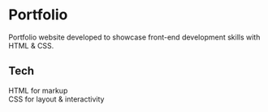 # Portfolio
Portfolio website developed to showcase front-end development skills with HTML & CSS.  

## Tech 
HTML for markup   
CSS for layout & interactivity

